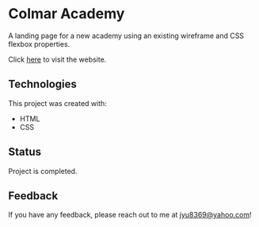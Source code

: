 # Colmar Academy
A landing page for a new academy using an existing wireframe and CSS flexbox properties.

Click [here](https://yuj94.github.io/colmar-academy/) to visit the website.

## Technologies
This project was created with:
- HTML
- CSS

## Status
Project is completed.

## Feedback
If you have any feedback, please reach out to me at <jyu8369@yahoo.com>!